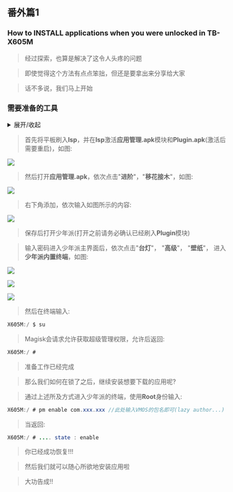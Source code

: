 ## 番外篇1

### How to **INSTALL** applications when you were unlocked in **TB-X605M** 

> 经过探索，也算是解决了这令人头疼的问题

> 即使觉得这个方法有点点笨拙，但还是要拿出来分享给大家

> 话不多说，我们马上开始

### **需要准备的工具**

<details markdown='1'><summary>展开/收起</summary>
- [x] [**Myipad_Plugin.apk**](https://github.com/Shelterforyou/ILoveRy/raw/main/Applications/MyiPad%20Plugin_0.2.apk)


- [x] [**Lsposed.apk**](https://github.com/Shelterforyou/ILoveRy/raw/main/Applications/LSPosed_v1.5.2.apk)

- [x] [**Magisk_23.0.apk**](https://github.com/Shelterforyou/ILoveRy/raw/main/Applications/Magisk_23.0.apk)

- [x] [**Riru-v26.1.3.r513.8e95115fd4(513).zip**](https://github.com/Shelterforyou/ILoveRy/raw/main/Zips/%20riru-v26.1.3.r513.8e95115fd4(513).zip)

- [x] [**Riru_-_LSPosed-v1.6.2_(6152)(6152).zip**](https://github.com/Shelterforyou/ILoveRy/raw/main/Zips/%20riru_-_lsposed-v1.6.2_(6152)(6152).zip)

- [ ] **VMOS.apk(酷安)**

</details>

> 首先将平板刷入**lsp**，并在**lsp**激活**应用管理.apk**模块和**Plugin.apk**(激活后需要重启)，如图:

![](https://github.com/Shelterforyou/ILoveRy_Pics/blob/main/11111.png)

> 然后打开**应用管理.apk**，依次点击"**进阶**"，"**移花接木**"，如图:

![](https://github.com/Shelterforyou/ILoveRy_Pics/blob/main/22222.png)

> 右下角添加，依次输入如图所示的内容:

![](https://github.com/Shelterforyou/ILoveRy_Pics/blob/main/33333.png)

> 保存后打开少年派(打开之前请务必确认已经刷入**Plugin**模块)

> 输入密码进入少年派主界面后，依次点击"**台灯**"， "**高级**"， "**壁纸**"， 进入**少年派内置终端**，如图:

![](https://github.com/Shelterforyou/ILoveRy_Pics/blob/main/44444.png)

![](https://github.com/Shelterforyou/ILoveRy_Pics/blob/main/55555.png)

![](https://github.com/Shelterforyou/ILoveRy_Pics/blob/main/66666.png)

> 然后在终端输入:

```java
X605M:/ $ su
```

> Magisk会请求允许获取超级管理权限，允许后返回:

```JAVA
X605M:/ # 
```

> 准备工作已经完成

> 那么我们如何在锁了之后，继续安装想要下载的应用呢?

> 通过上述所及方式进入少年派的终端，使用**Root**身份输入:

```java
X605M:/ # pm enable com.xxx.xxx //此处输入VMOS的包名即可(lazy author...)
```

> 当返回:

```java
X605M:/ # .... state : enable 
```

> 你已经成功恢复!!!

> 然后我们就可以随心所欲地安装应用啦

> 大功告成!!
